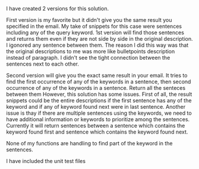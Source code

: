 I have created 2 versions for this solution.

First version is my favorite but it didn't give you the same result you specified in the email.
My take of snippets for this case were sentences including any of the query keyword.
1st version will find those sentences and returns them even if they are not side by side in the original description.
I igonored any sentence between them.
The reason I did this way was that the original descriptions to me was more like bulletpoints description instead of paragraph.
I didn't see the tight connection between the sentences next to each other.

Second version will give you the exact same result in your email.
It tries to find the first occurrence of any of the keywords in a sentence, then second occurrence of any of the keywords in a sentence.
Return all the senteces between them
However, this solution has some issues.
First of all, the result snippets could be the entire descriptions if the first sentence has any of the keyword and if any of keyword found next were in last sentence.
Another issue is thay if there are multiple sentences using the keywords, we need to have additional information or keywords to prioritize among the sentences. Currently it will return sentences between a sentence which contains the keyword found first and sentence which contains the keyword found next.

None of my functions are handling to find part of the keyword in the sentences.

I have included the unit test files